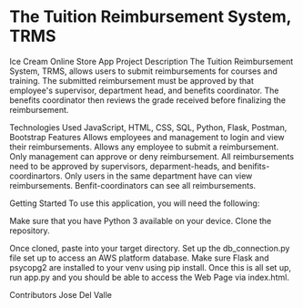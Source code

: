 # The Tuition Reimbursement System, TRMS
Ice Cream Online Store App
Project Description
The Tuition Reimbursement System, TRMS, allows users to submit reimbursements for courses and training. The submitted reimbursement must be approved by that employee's supervisor, department head, and benefits coordinator. The benefits coordinator then reviews the grade received before finalizing the reimbursement.

Technologies Used
JavaScript, HTML, CSS, SQL, Python, Flask, Postman, Bootstrap
Features
Allows employees and management to login and view their reimbursements.
Allows any employee to submit a reimbursement.
Only management can approve or deny reimbursement.
All reimbursements need to be approved by supervisors, deparment-heads, and benifits-coordinartors.
Only users in the same department have can view reimbursements.
Benfit-coordinators can see all reimbursements.

Getting Started
To use this application, you will need the following:

Make sure that you have Python 3 available on your device.
Clone the repository.


Once cloned, paste into your target directory.
Set up the db_connection.py file set up to access an AWS platform database.
Make sure Flask and psycopg2 are installed to your venv using pip install.
Once this is all set up, run app.py and you should be able to access the Web Page via index.html.

Contributors
Jose Del Valle
